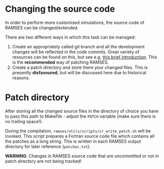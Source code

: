 

# Changing the source code

In order to perform more customised simulations, the source code of RAMSES can be changed/extended.

There are two different ways in which this task can be managed:

1. Create an appropriately called git branch and all the development changes will be reflected in the code commits. Great variety of resources can be found on this, but see e.g. [this brief introduction](https://git-scm.com/book/en/v2/Git-Branching-Basic-Branching-and-Merging). This is the **recommended** way of patching RAMSES.
2. Create a patch directory and store there your changed files. This is presently **disfavoured**, but will be discussed here due to historical reasons.

# Patch directory
After storing all the changed source files in the directory of choice you have to pass this path to Makefile - adjust the `PATCH` variable (make sure there is no trailing space!).

During the compilation, `ramses/utils/scripts/cr_write_patch.sh` will be invoked. This script prepares a Fortran source code file which contains all the patches as a long string. This is written in each RAMSES output directory for later reference (`patches.txt`).

**WARNING**: Changes in RAMSES source code that are uncommitted or not in patch directory are not being tracked!
